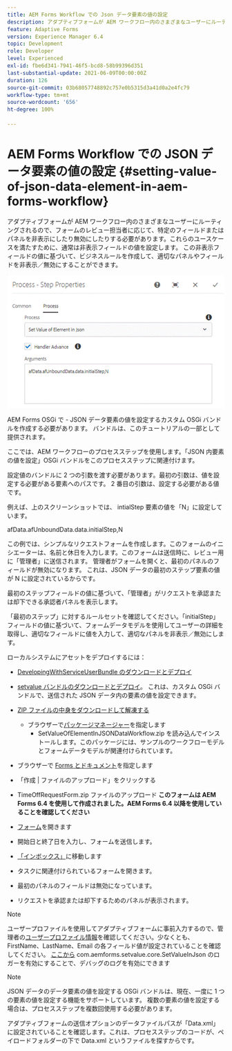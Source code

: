 ```yaml
---
title: AEM Forms Workflow での Json データ要素の値の設定
description: アダプティブフォームが AEM ワークフロー内のさまざまなユーザーにルーティングされるので、フォームのレビュー担当者に応じて、特定のフィールドまたはパネルを非表示にしたり無効にしたりする必要があります。これらのユースケースを満たすために、通常は非表示フィールドの値を設定します。 この非表示フィールドの値に基づいて、ビジネスルールを作成して、適切なパネルやフィールドを非表示／無効にすることができます。
feature: Adaptive Forms
version: Experience Manager 6.4
topic: Development
role: Developer
level: Experienced
exl-id: fbe6d341-7941-46f5-bcd8-58b99396d351
last-substantial-update: 2021-06-09T00:00:00Z
duration: 126
source-git-commit: 03b68057748892c757e0b5315d3a41d0a2e4fc79
workflow-type: tm+mt
source-wordcount: '656'
ht-degree: 100%

---
```


# AEM Forms Workflow での JSON データ要素の値の設定 {#setting-value-of-json-data-element-in-aem-forms-workflow}

アダプティブフォームが AEM ワークフロー内のさまざまなユーザーにルーティングされるので、フォームのレビュー担当者に応じて、特定のフィールドまたはパネルを非表示にしたり無効にしたりする必要があります。これらのユースケースを満たすために、通常は非表示フィールドの値を設定します。 この非表示フィールドの値に基づいて、ビジネスルールを作成して、適切なパネルやフィールドを非表示／無効にすることができます。

![JSON データ内要素の値の設定](assets/capture-3.gif)

AEM Forms OSGi で - JSON データ要素の値を設定するカスタム OSGi バンドルを作成する必要があります。 バンドルは、このチュートリアルの一部として提供されます。

ここでは、AEM ワークフローのプロセスステップを使用します。「JSON 内要素の値を設定」OSGi バンドルをこのプロセスステップに関連付けます。

設定値のバンドルに 2 つの引数を渡す必要があります。最初の引数は、値を設定する必要がある要素へのパスです。 2 番目の引数は、設定する必要がある値です。

例えば、上のスクリーンショットでは、 intialStep 要素の値を「N」に設定しています。

afData.afUnboundData.data.initialStep,N

この例では、シンプルなリクエストフォームを作成します。このフォームのイニシエーターは、名前と休日を入力します。このフォームは送信時に、レビュー用に「管理者」に送信されます。 管理者がフォームを開くと、最初のパネルのフィールドが無効になります。 これは、JSON データの最初のステップ要素の値が N に設定されているからです。

最初のステップフィールドの値に基づいて、「管理者」がリクエストを承認または却下できる承認者パネルを表示します。

「最初のステップ」に対するルールセットを確認してください。「initialStep」フィールドの値に基づいて、フォームデータモデルを使用してユーザーの詳細を取得し、適切なフィールドに値を入力して、適切なパネルを非表示／無効にします。

ローカルシステムにアセットをデプロイするには：

* [DevelopingWithServiceUserBundle のダウンロードとデプロイ](/help/forms/assets/common-osgi-bundles/DevelopingWithServiceUser.jar)

* [setvalue バンドルのダウンロードとデプロイ](/help/forms/assets/common-osgi-bundles/SetValueApp.core-1.0-SNAPSHOT.jar)。 これは、カスタム OSGi バンドルで、送信された JSON データ内の要素の値を設定できます。

* [ZIP ファイルの中身をダウンロードして解凍する](assets/set-value-jsondata.zip)
   * ブラウザーで[パッケージマネージャー](http://localhost:4502/crx/packmgr/index.jsp)を指定します
      * SetValueOfElementInJSONDataWorkflow.zip を読み込んでインストールします。このパッケージには、サンプルのワークフローモデルとフォームデータモデルが関連付けられています。

* ブラウザーで [Forms とドキュメント](http://localhost:4502/aem/forms.html/content/dam/formsanddocuments)を指定します
* 「作成 | ファイルのアップロード」をクリックする
* TimeOffRequestForm.zip ファイルのアップロード
  **このフォームは AEM Forms 6.4 を使用して作成されました。AEM Forms 6.4 以降を使用していることを確認してください**
* [フォーム](http://localhost:4502/content/dam/formsanddocuments/timeoffrequest/jcr:content?wcmmode=disabled)を開きます
* 開始日と終了日を入力し、フォームを送信します。
* [「インボックス」](http://localhost:4502/aem/inbox)に移動します
* タスクに関連付けられているフォームを開きます。
* 最初のパネルのフィールドは無効になっています。
* リクエストを承認または却下するためのパネルが表示されます。

>[!NOTE]
>
>ユーザープロファイルを使用してアダプティブフォームに事前入力するので、管理者の[ユーザープロファイル情報](http://localhost:4502/security/users.html)を確認してください。少なくとも、FirstName、LastName、Email の各フィールド値が設定されていることを確認してください。
>[ここから](http://localhost:4502/system/console/slinglog) com.aemforms.setvalue.core.SetValueInJson のロガーを有効にすることで、デバッグのログを有効にできます

>[!NOTE]
>
>JSON データのデータ要素の値を設定する OSGi バンドルは、現在、一度に 1 つの要素の値を設定する機能をサポートしています。 複数の要素の値を設定する場合は、プロセスステップを複数回使用する必要があります。
>
>アダプティブフォームの送信オプションのデータファイルパスが「Data.xml」に設定されていることを確認します。これは、プロセスステップのコードが、ペイロードフォルダーの下で Data.xml というファイルを探すからです。
